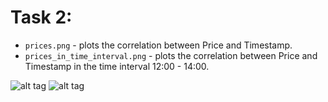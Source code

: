 # Task 2:
  * `prices.png`  - plots the correlation between Price and Timestamp.
  * `prices_in_time_interval.png` - plots the correlation between Price and Timestamp in the time interval 12:00 - 14:00.

![alt tag](https://github.com/TsHristov/Probability-And-Statistics-FMI-2017/blob/master/Week3/Plots/prices.png)
![alt tag](https://github.com/TsHristov/Probability-And-Statistics-FMI-2017/blob/master/Week3/Plots/prices_in_time_interval.png)
